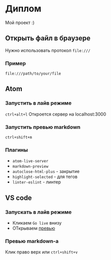 # Диплом
Мой проект :)

## Открыть файл в браузере
Нужно использовать протокол `file:///`

### Пример
`file:///path/to/your/file`

## Atom
### Запустить в лайв режиме
`ctrl+alt+l`
Откроется сервер на localhost:3000

### Запустить превью markdown
`ctrl+shift+m`

### Плагины
- `atom-live-server`
- `markdown-preview`
- `autoclose-html-plus` - закрытие
- `highlight-selected` - для тегов
- `linter-eslint` - линтер

## VS code
### Запускать в лайв режиме
- Кликаем `Go live` внизу
- ОТкрываем [превью](http://localhost:5500)
### Превью markdown-a
Клик право верх или `ctrl+shift+v`